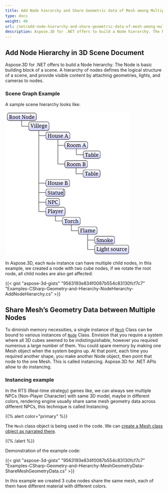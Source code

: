 ```yaml
---
title: Add Node hierarchy and Share Geometric data of Mesh among Multiple Nodes of 3D Scene
type: docs
weight: 40
url: /net/add-node-hierarchy-and-share-geometric-data-of-mesh-among-multiple-nodes-of-3d-scene/
description: Aspose.3D for .NET offers to build a Node hierarchy. The Node is basic building block of a scene. A hierarchy of nodes defines the logical structure of a scene, and provide visible content by attaching geometries, lights, and cameras to nodes.
---
```


## **Add Node Hierarchy in 3D Scene Document**
Aspose.3D for .NET offers to build a Node hierarchy. The Node is basic building block of a scene. A hierarchy of nodes defines the logical structure of a scene, and provide visible content by attaching geometries, lights, and cameras to nodes.
### **Scene Graph Example**
A sample scene hierarchy looks like:

![todo:image_alt_text](add-node-hierarchy-and-share-geometric-data-of-mesh-among-multiple-nodes-of-3d-scene_1.png)

In Aspose.3D, each `Node` instance can have multiple child nodes, in this example, we created a node with two cube nodes, if we rotate the root node, all child nodes are also get affected:

{{< gist "aspose-3d-gists" "9563193e834f0087b554c83130fcf7c7" "Examples-CSharp-Geometry-and-Hierarchy-NodeHierarchy-AddNodeHierarchy.cs" >}}
## **Share Mesh’s Geometry Data between Multiple Nodes**
To diminish memory necessities, a single instance of [`Mesh`](https://reference.aspose.com/3d/net/aspose.threed.entities/mesh) Class can be bound to various instances of [`Node`](https://reference.aspose.com/3d/net/aspose.threed/node) Class. Envision that you require a system where all 3D cubes seemed to be indistinguishable, however you required numerous a large number of them. You could spare memory by making one Mesh object when the system begins up. At that point, each time you required another shape, you make another Node object, then point that node to the one Mesh. This is called instancing. Aspose.3D for .NET APIs allow to do instancing.
### **Instancing example**
In the RTS (Real-time strategy) games like, we can always see multiple NPCs (Non-Player Character) with same 3D model, maybe in different colors, rendering engine usually share same mesh geometry data across different NPCs, this technique is called Instancing.

{{% alert color="primary" %}}

The `Mesh` class object is being used in the code. We can [create a Mesh class object as narrated there](/3d/net/create-3d-mesh-and-scene/).

{{% /alert %}}

Demonstration of the example code:

{{< gist "aspose-3d-gists" "9563193e834f0087b554c83130fcf7c7" "Examples-CSharp-Geometry-and-Hierarchy-MeshGeometryData-ShareMeshGeometryData.cs" >}}

In this example we created 3 cube nodes share the same mesh, each of them have different material with different colors.
